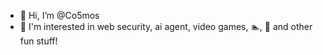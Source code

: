 - 👋 Hi, I’m @Co5mos
- 👀 I'm interested in web security, ai agent, video games, 🏊, 🧗 and other fun stuff!
